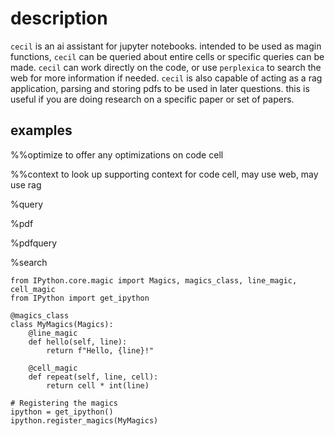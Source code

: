 # description

`cecil` is an ai assistant for jupyter notebooks. intended to be used as magin functions, `cecil` can be queried about entire cells
or specific queries can be made. `cecil` can work directly on  the code, or use `perplexica` to search the web for more information
if needed. `cecil` is also capable of acting as a rag application, parsing and storing pdfs to be used in later questions. this is useful
if you are doing research on a specific paper or set of papers.

## examples

%%optimize <could ask specific question>
to offer any optimizations on code cell

%%context <could add specific question>
to look up supporting context for code cell, may use web, may use rag

%query <question you want to ask>

%pdf <path to pdf to store for rag purposes>

%pdfquery <use rag in answer of question>

%search <ask to search web>


```
from IPython.core.magic import Magics, magics_class, line_magic, cell_magic
from IPython import get_ipython

@magics_class
class MyMagics(Magics):
    @line_magic
    def hello(self, line):
        return f"Hello, {line}!"

    @cell_magic
    def repeat(self, line, cell):
        return cell * int(line)

# Registering the magics
ipython = get_ipython()
ipython.register_magics(MyMagics)
```